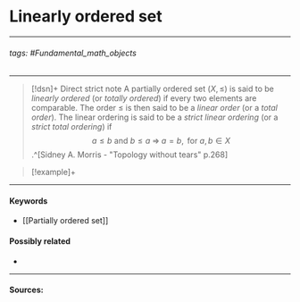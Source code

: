 # Linearly ordered set
***
###### tags: #Fundamental_math_objects 
***
>[!dsn]+ Direct strict note
>A partially ordered set $(X,\le)$ is said to be *linearly ordered* (or *totally ordered*) if every two elements are comparable. The order $\le$ is then said to be a *linear order* (or a *total order*). The linear ordering is said to be a *strict linear ordering* (or a *strict total ordering*) if 
>$$a\le b\text{ and }b\le a\;\Rightarrow\; a=b,\text{ for }a,b\in X$$
>.^[Sidney A. Morris - "Topology without tears" p.268]

>[!example]+ 
>
***
#### Keywords
- [[Partially ordered set]]
#### Possibly related
- 
***
#### Sources: